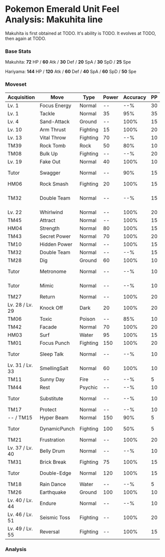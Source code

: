 # Pokemon Emerald Unit Feel Analysis: Makuhita line

Makuhita is first obtained at TODO. It's ability is TODO. It evolves at TODO, then again at TODO.

### Base Stats

Makuhita: **72** HP / **60** Atk / **30** Def / **20** SpA / **30** SpD / **25** Spe

Hariyama: **144** HP / **120** Atk / **60** Def / **40** SpA / **60** SpD / **50** Spe

### Moveset

|Acquisition    |Move        |Type    |Power|Accuracy|PP |Notes                    |
|---            |---         |---     |---  |---     |---|---                      |
|Lv. 1          |Focus Energy|Normal  |--   |--%     |30 |                         |
|Lv. 1          |Tackle      |Normal  |35   |95%     |35 |                         |
|Lv. 4          |Sand-Attack |Ground  |--   |100%    |15 |                         |
|Lv. 10         |Arm Thrust  |Fighting|15   |100%    |20 |                         |
|Lv. 13         |Vital Throw |Fighting|70   |--%     |10 |                         |
|TM39           |Rock Tomb   |Rock    |50   |80%     |10 |                         |
|TM08           |Bulk Up     |Fighting|--   |--%     |20 |                         |
|Lv. 19         |Fake Out    |Normal  |40   |100%    |10 |                         |
|Tutor          |Swagger     |Normal  |--   |90%     |15 |Emerald only             |
|HM06           |Rock Smash  |Fighting|20   |100%    |15 |                         |
|TM32           |Double Team |Normal  |--   |--%     |15 |Buy at Game Corner       |
|Lv. 22         |Whirlwind   |Normal  |--   |100%    |20 |                         |
|TM45           |Attract     |Normal  |--   |100%    |15 |                         |
|HM04           |Strength    |Normal  |80   |100%    |15 |                         |
|TM43           |Secret Power|Normal  |70   |100%    |20 |                         |
|TM10           |Hidden Power|Normal  |--   |100%    |15 |                         |
|TM32           |Double Team |Normal  |--   |--%     |15 |                         |
|TM28           |Dig         |Ground  |60   |100%    |10 |                         |
|Tutor          |Metronome   |Normal  |--   |--%     |10 |Emerald only             |
|Tutor          |Mimic       |Normal  |--   |--%     |10 |Emerald only             |
|TM27           |Return      |Normal  |--   |100%    |20 |                         |
|Lv. 28 / Lv. 29|Knock Off   |Dark    |20   |100%    |20 |                         |
|TM06           |Toxic       |Poison  |--   |85%     |10 |                         |
|TM42           |Facade      |Normal  |70   |100%    |20 |                         |
|HM03           |Surf        |Water   |95   |100%    |15 |                         |
|TM01           |Focus Punch |Fighting|150  |100%    |20 |                         |
|Tutor          |Sleep Talk  |Normal  |--   |--%     |10 |Emerald only             |
|Lv. 31 / Lv. 33|SmellingSalt|Normal  |60   |100%    |10 |                         |
|TM11           |Sunny Day   |Fire    |--   |--%     |5  |                         |
|TM44           |Rest        |Psychic |--   |--%     |10 |                         |
|Tutor          |Substitute  |Normal  |--   |--%     |10 |Emerald only             |
|TM17           |Protect     |Normal  |--   |--%     |10 |                         |
|-- / TM15      |Hyper Beam  |Normal  |150  |90%     |5  |                         |
|Tutor          |DynamicPunch|Fighting|100  |50%     |5  |Emerald only             |
|TM21           |Frustration |Normal  |--   |100%    |20 |                         |
|Lv. 37 / Lv. 40|Belly Drum  |Normal  |--   |--%     |10 |                         |
|TM31           |Brick Break |Fighting|75   |100%    |15 |                         |
|Tutor          |Double-Edge |Normal  |120  |100%    |15 |Emerald only             |
|TM18           |Rain Dance  |Water   |--   |--%     |5  |                         |
|TM26           |Earthquake  |Ground  |100  |100%    |10 |                         |
|Lv. 40 / Lv. 44|Endure      |Normal  |--   |--%     |10 |                         |
|Lv. 46 / Lv. 51|Seismic Toss|Fighting|--   |100%    |20 |                         |
|Lv. 49 / Lv. 55|Reversal    |Fighting|--   |100%    |15 |                         |

### Analysis